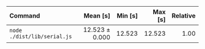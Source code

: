 | Command | Mean [s] | Min [s] | Max [s] | Relative |
|:---|---:|---:|---:|---:|
| `node ./dist/lib/serial.js` | 12.523 ± 0.000 | 12.523 | 12.523 | 1.00 |
